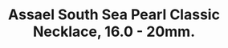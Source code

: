 ---
title: Assael South Sea Pearl Classic Necklace, 16.0 - 20mm.
description: |
  A timeless silhouette, this necklace of 23 graduated South Sea Cultured Pearls is finished with a Pave Sapphire clasp - perfection from all angles.
specs: |
  16.0 - 20mm South Sea Cultured Pearls with Pave Sapphire Clasp.
images:
  - image_path: /uploads/assael-south-sea-pearl-classic-necklace-160-20mm.png
_category:
order: 13
tags:
  - necklaces
---